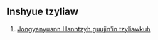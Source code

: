 ## Inshyue tzyliaw

 1. [Jongyanyuann Hanntzyh guujin'in tzyliawkuh](http://xiaoxue.iis.sinica.edu.tw/ccr/)
